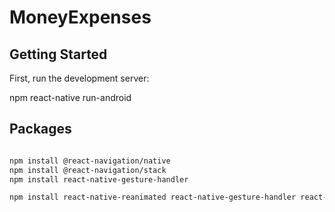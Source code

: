 # MoneyExpenses


## Getting Started

First, run the development server:

npm react-native run-android

## Packages
```bash

npm install @react-navigation/native
npm install @react-navigation/stack
npm install react-native-gesture-handler

npm install react-native-reanimated react-native-gesture-handler react-native-screens react-native-safe-area-context
